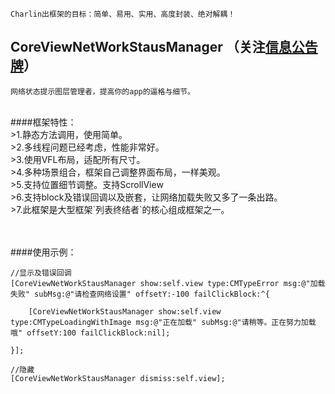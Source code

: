 
    Charlin出框架的目标：简单、易用、实用、高度封装、绝对解耦！

## CoreViewNetWorkStausManager （关注[信息公告牌](https://github.com/CharlinFeng/Show)）
    网络状态提示图层管理者，提高你的app的逼格与细节。
<br />
####框架特性：<br />
>1.静态方法调用，使用简单。<br />
>2.多线程问题已经考虑，性能非常好。<br />
>3.使用VFL布局，适配所有尺寸。<br />
>4.多种场景组合，框架自己调整界面布局，一样美观。<br />
>5.支持位置细节调整。支持ScrollView<br />
>6.支持block及错误回调以及嵌套，让网络加载失败又多了一条出路。<br />
>7.此框架是大型框架`列表终结者`的核心组成框架之一。<br />




<br /><br />
####使用示例：<br />
    
    //显示及错误回调
    [CoreViewNetWorkStausManager show:self.view type:CMTypeError msg:@"加载失败" subMsg:@"请检查网络设置" offsetY:-100 failClickBlock:^{
        
        [CoreViewNetWorkStausManager show:self.view type:CMTypeLoadingWithImage msg:@"正在加载" subMsg:@"请稍等。正在努力加载哦" offsetY:100 failClickBlock:nil];
    
    }];
    
    //隐藏
    [CoreViewNetWorkStausManager dismiss:self.view];
<br /><br />


